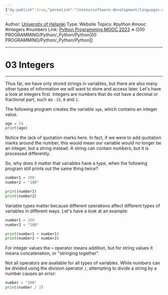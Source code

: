 ```yaml
---
{"dg-publish":true,"permalink":"/notes/software-development/languages-and-frameworks/python/0-python-programming-mooc/introduction/part-1/03-more-about-variables/03-integers/","created":"2025-07-13T15:25:00.285+08:00"}
---
```


Author: [University of Helsinki](https://programming-23.mooc.fi/)
Type: Website
Topics: #python #mooc #integers #numbers
Link: [Python Programming MOOC 2023](https://programming-23.mooc.fi/)
∗:[[00 PROGRAMMING/Python/_Python/Python\|00 PROGRAMMING/Python/_Python/Python]] 

---
# 03 Integers

--- 
Thus far, we have only stored strings in variables, but there are also many other types of information we will want to store and access later. Let's have a look at integers first. Integers are numbers that do not have a decimal or fractional part, such as `-15`, `0` and `1`.

The following program creates the variable `age`, which contains an integer value.

```python
age = 24
print(age)
```

Notice the lack of quotation marks here. In fact, if we were to add quotation marks around the number, this would mean our variable would no longer be an integer, but a string instead. A string can contain numbers, but it is processed differently.

So, why does it matter that variables have a type, when the following program still prints out the same thing twice?

```python
number1 = 100
number2 = "100"

print(number1)
print(number2)
```

Variable types matter because different operations affect different types of variables in different ways. Let's have a look at an example:

```python
number1 = 100
number2 = "100"

print(number1 + number1)
print(number2 + number2)
```

For integer values the `+` operator means addition, but for string values it means concatenation, or "stringing together".

Not all operators are available for all types of variables. While numbers can be divided using the division operator `/`, attempting to divide a string by a number causes an error:

```python
number = "100"
print(number / 2)
```